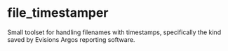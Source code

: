 # file_timestamper
Small toolset for handling filenames with timestamps, specifically the kind saved by Evisions Argos reporting software. 
